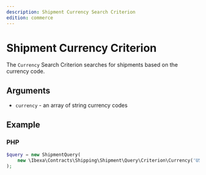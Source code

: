 ```yaml
---
description: Shipment Currency Search Criterion
edition: commerce
---
```


# Shipment Currency Criterion

The `Currency` Search Criterion searches for shipments based on the currency code.

## Arguments

- `currency` - an array of string currency codes

## Example

### PHP

``` php
$query = new ShipmentQuery(
    new \Ibexa\Contracts\Shipping\Shipment\Query\Criterion\Currency('USD', 'CZK')
);
```
